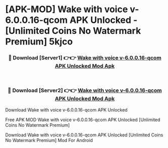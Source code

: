 # [APK-MOD] Wake with voice v-6.0.0.16-qcom APK Unlocked - [Unlimited Coins No Watermark Premium] 5kjco



<div align="center">
<h3>🔴 Download [Server1] 👉👉 <a href="https://momento.my/?title=Wake_with_voice_v-6.0.0.16-qcom_APK_Unlocked">Wake with voice v-6.0.0.16-qcom APK Unlocked Mod Apk</a></h3><br>

<h3>🔴 Download [Server2] 👉👉 <a href="https://momento.my/?title=Wake_with_voice_v-6.0.0.16-qcom_APK_Unlocked">Wake with voice v-6.0.0.16-qcom APK Unlocked Mod Apk</a></h3>
</div>



Download Wake with voice v-6.0.0.16-qcom APK Unlocked 

Free APK MOD Wake with voice v-6.0.0.16-qcom APK Unlocked [Unlimited Coins No Watermark Premium]

Download Wake with voice v-6.0.0.16-qcom APK Unlocked [Unlimited Coins No Watermark Premium] Mod For Android
